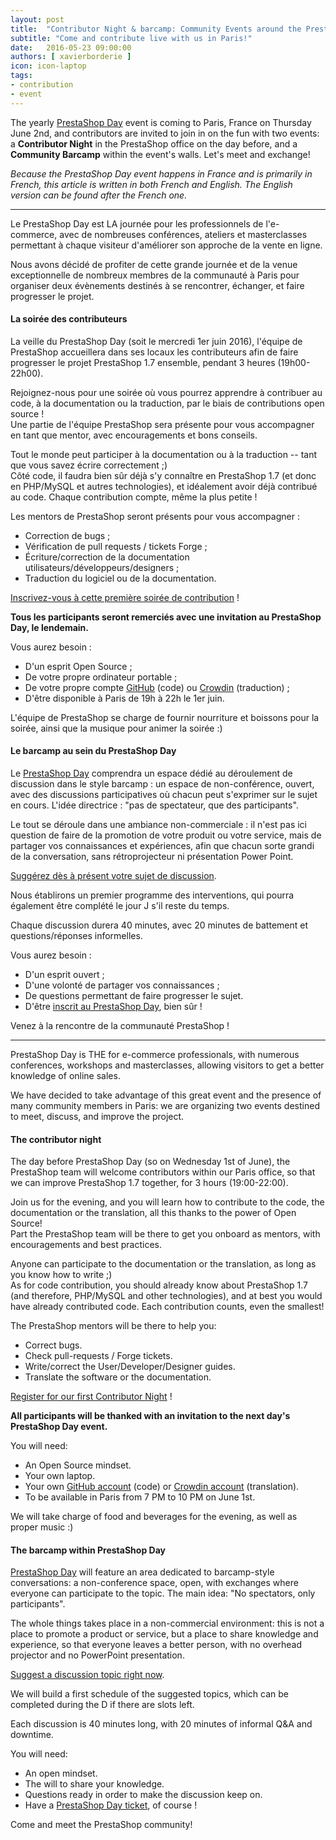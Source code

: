 ```yaml
---
layout: post
title:  "Contributor Night & barcamp: Community Events around the PrestaShop Day"
subtitle: "Come and contribute live with us in Paris!"
date:   2016-05-23 09:00:00
authors: [ xavierborderie ]
icon: icon-laptop
tags:
- contribution
- event
---
```


The yearly [PrestaShop Day](http://www.prestashopday.com/) event is coming to Paris, France on Thursday June 2nd, and contributors are invited to join in on the fun with two events: a **Contributor Night** in the PrestaShop office on the day before, and a **Community Barcamp** within the event's walls. Let's meet and exchange!

_Because the PrestaShop Day event happens in France and is primarily in French, this article is written in both French and English. The English version can be found after the French one._

<hr/>

Le PrestaShop Day est LA journée pour les professionnels de l'e-commerce, avec de nombreuses conférences, ateliers et masterclasses permettant à chaque visiteur d'améliorer son approche de la vente en ligne.

Nous avons décidé de profiter de cette grande journée et de la venue exceptionnelle de nombreux membres de la communauté à Paris pour organiser deux évènements destinés à se rencontrer, échanger, et faire progresser le projet.


#### La soirée des contributeurs

La veille du PrestaShop Day (soit le mercredi 1er juin 2016), l'équipe de PrestaShop accueillera dans ses locaux les contributeurs afin de faire progresser le projet PrestaShop 1.7 ensemble, pendant 3 heures (19h00-22h00).

Rejoignez-nous pour une soirée où vous pourrez apprendre à contribuer au code, à la documentation ou la traduction, par le biais de contributions open source !<br/>
Une partie de l'équipe PrestaShop sera présente pour vous accompagner en tant que mentor, avec encouragements et bons conseils.

Tout le monde peut participer à la documentation ou à la traduction -- tant que vous savez écrire correctement ;)<br/>
Côté code, il faudra bien sûr déjà s'y connaître en PrestaShop 1.7 (et donc en PHP/MySQL et autres technologies), et idéalement avoir déjà contribué au code. Chaque contribution compte, même la plus petite !

Les mentors de PrestaShop seront présents pour vous accompagner :

 * Correction de bugs ;
 * Vérification de pull requests / tickets Forge ;
 * Écriture/correction de la documentation utilisateurs/développeurs/designers ;
 * Traduction du logiciel ou de la documentation.
 
[Inscrivez-vous à cette première soirée de contribution](https://docs.google.com/a/prestashop.com/forms/d/1O60GhRFICbnt3TxZ3Hrne-TcHIoeEDLATcVD7XXNeYg/viewform) !
 
**Tous les participants seront remerciés avec une invitation au PrestaShop Day, le lendemain.**

Vous aurez besoin :

 * D'un esprit Open Source ;
 * De votre propre ordinateur portable ;
 * De votre propre compte [GitHub](https://github.com/join) (code) ou [Crowdin](https://crowdin.com/join) (traduction) ;
 * D'être disponible à Paris de 19h à 22h le 1er juin.
 
L'équipe de PrestaShop se charge de fournir nourriture et boissons pour la soirée, ainsi que la musique pour animer la soirée :)


#### Le barcamp au sein du PrestaShop Day

Le [PrestaShop Day](http://www.prestashopday.com/) comprendra un espace dédié au déroulement de discussion dans le style barcamp : un espace de non-conférence, ouvert, avec des discussions participatives où chacun peut s'exprimer sur le sujet en cours. L'idée directrice : "pas de spectateur, que des participants".

Le tout se déroule dans une ambiance non-commerciale : il n'est pas ici question de faire de la promotion de votre produit ou votre service, mais de partager vos connaissances et expériences, afin que chacun sorte grandi de la conversation, sans rétroprojecteur ni présentation Power Point.

[Suggérez dès à présent votre sujet de discussion](https://docs.google.com/a/prestashop.com/forms/d/12hOjfnGaFuzdlD_BIpm3bU_2Qf6aBYbdUgYNN4SBEvI/viewform).

Nous établirons un premier programme des interventions, qui pourra également être complété le jour J s'il reste du temps.

Chaque discussion durera 40 minutes, avec 20 minutes de battement et questions/réponses informelles.

Vous aurez besoin :

 * D'un esprit ouvert ;
 * D'une volonté de partager vos connaissances ;
 * De questions permettant de faire progresser le sujet.
 * D'être [inscrit au PrestaShop Day](http://www.eventbrite.com/e/billets-prestashop-day-paris-24083434200?aff=Build), bien sûr !
 
Venez à la rencontre de la communauté PrestaShop !

<hr/>

PrestaShop Day is THE for e-commerce professionals, with numerous conferences, workshops and masterclasses, allowing visitors to get a better knowledge of online sales.

We have decided to take advantage of this great event and the presence of many community members in Paris: we are organizing two events destined to meet, discuss, and improve the project.


#### The contributor night

The day before PrestaShop Day (so on Wednesday 1st of June), the PrestaShop team will welcome contributors within our Paris office, so that we can improve PrestaShop 1.7 together, for 3 hours (19:00-22:00).

Join us for the evening, and you will learn how to contribute to the code, the documentation or the translation, all this thanks to the power of Open Source!<br/>
Part the PrestaShop team will be there to get you onboard as mentors, with encouragements  and best practices.

Anyone can participate to the documentation or the translation, as long as you know how to write ;)<br/>
As for code contribution, you should already know about PrestaShop 1.7 (and therefore, PHP/MySQL and other technologies), and at best you would have already contributed code. Each contribution counts, even the smallest!

The PrestaShop mentors will be there to help you:

 * Correct bugs.
 * Check pull-requests / Forge tickets.
 * Write/correct the User/Developer/Designer guides.
 * Translate the software or the documentation.
 
[Register for our first Contributor Night](https://docs.google.com/a/prestashop.com/forms/d/1O60GhRFICbnt3TxZ3Hrne-TcHIoeEDLATcVD7XXNeYg/viewform) !
 
**All participants will be thanked with an invitation to the next day's PrestaShop Day event.**

You will need:

 * An Open Source mindset.
 * Your own laptop.
 * Your own [GitHub account](https://github.com/join) (code) or [Crowdin account](https://crowdin.com/join) (translation).
 * To be available in Paris from 7 PM to 10 PM on June 1st.
 
We will take charge of food and beverages for the evening, as well as proper music :)


#### The barcamp within PrestaShop Day

[PrestaShop Day](http://www.prestashopday.com/) will feature an area dedicated to barcamp-style conversations: a non-conference space, open, with exchanges where everyone can participate to the topic. The main idea: "No spectators, only participants".

The whole things takes place in a non-commercial environment: this is not a place to promote a product or service, but a place to share knowledge and experience, so that everyone leaves a better person, with no overhead projector and no PowerPoint presentation.

[Suggest a discussion topic right now](https://docs.google.com/a/prestashop.com/forms/d/12hOjfnGaFuzdlD_BIpm3bU_2Qf6aBYbdUgYNN4SBEvI/viewform).

We will build a first schedule of the suggested topics, which can be completed during the D if there are slots left.

Each discussion is 40 minutes long, with 20 minutes of informal Q&A and downtime.

You will need:

 * An open mindset.
 * The will to share your knowledge.
 * Questions ready in order to make the discussion keep on.
 * Have a [PrestaShop Day ticket](http://www.eventbrite.com/e/billets-prestashop-day-paris-24083434200?aff=Build), of course !
 
Come and meet the PrestaShop community!

